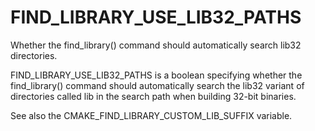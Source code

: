   

# FIND_LIBRARY_USE_LIB32_PATHS  
Whether the find_library() command should automatically search
lib32 directories.  

FIND_LIBRARY_USE_LIB32_PATHS is a boolean specifying whether the
find_library() command should automatically search the lib32
variant of directories called lib in the search path when building 32-bit
binaries.  

See also the CMAKE_FIND_LIBRARY_CUSTOM_LIB_SUFFIX variable.  

